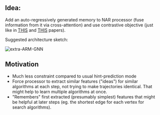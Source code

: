 ## Idea:
Add an auto-regressively generated memory to NAR processor (fuse information from it via cross-attention) and use contrastive objective (just like in [THIS](https://arxiv.org/pdf/2302.10258) and [THIS](https://arxiv.org/pdf/2306.13411) papers). 

Suggested architecture sketch:

![extra-ARM-GNN](https://github.com/user-attachments/assets/0320d72f-5717-42d9-96ed-f441f93aa2f9)

## Motivation 
* Much less constraint compared to usual hint-prediction mode
* Force processor to extract similar features ("ideas") for similar algorithms at each step, not trying to make trajectories identical. That might help to learn multiple algorithms at once.
* "Remembers" first extracted (presumably simplest) features that might be helpful at later steps (eg. the shortest edge for each vertex for search algorithms).
